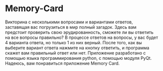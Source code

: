 # Memory-Card
Викторина с несколькими вопросами и вариантами ответов, заставящая вас погрузиться в мир полный загадок. Здесь вам предстоит проверить свою эрудированность, сможете ли вы ответить на все вопросы правильно? В процессе ответов на вопросы, у вас будет 4 варианта ответа, но только 1 из них верный. После того, как вы выберите вариант ответа нажмите на кнопку ответить, и программа скажет вам правильный ответ или нет. Приложение разработано с помощью языка программирования python, с помощью модуля PyQt. Надеюсь, вам понравиться приложение Memory Card.
